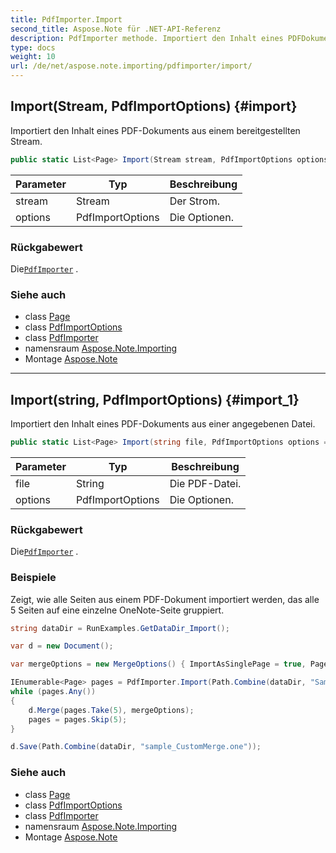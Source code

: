 ```yaml
---
title: PdfImporter.Import
second_title: Aspose.Note für .NET-API-Referenz
description: PdfImporter methode. Importiert den Inhalt eines PDFDokuments aus einem bereitgestellten Stream.
type: docs
weight: 10
url: /de/net/aspose.note.importing/pdfimporter/import/
---
```

## Import(Stream, PdfImportOptions) {#import}

Importiert den Inhalt eines PDF-Dokuments aus einem bereitgestellten Stream.

```csharp
public static List<Page> Import(Stream stream, PdfImportOptions options = null)
```

| Parameter | Typ | Beschreibung |
| --- | --- | --- |
| stream | Stream | Der Strom. |
| options | PdfImportOptions | Die Optionen. |

### Rückgabewert

Die[`PdfImporter`](../) .

### Siehe auch

* class [Page](../../../aspose.note/page/)
* class [PdfImportOptions](../../pdfimportoptions/)
* class [PdfImporter](../)
* namensraum [Aspose.Note.Importing](../../pdfimporter/)
* Montage [Aspose.Note](../../../)

---

## Import(string, PdfImportOptions) {#import_1}

Importiert den Inhalt eines PDF-Dokuments aus einer angegebenen Datei.

```csharp
public static List<Page> Import(string file, PdfImportOptions options = null)
```

| Parameter | Typ | Beschreibung |
| --- | --- | --- |
| file | String | Die PDF-Datei. |
| options | PdfImportOptions | Die Optionen. |

### Rückgabewert

Die[`PdfImporter`](../) .

### Beispiele

Zeigt, wie alle Seiten aus einem PDF-Dokument importiert werden, das alle 5 Seiten auf eine einzelne OneNote-Seite gruppiert.

```csharp
string dataDir = RunExamples.GetDataDir_Import();

var d = new Document();

var mergeOptions = new MergeOptions() { ImportAsSinglePage = true, PageSpacing = 100 };

IEnumerable<Page> pages = PdfImporter.Import(Path.Combine(dataDir, "SampleGrouping.pdf"));
while (pages.Any())
{
    d.Merge(pages.Take(5), mergeOptions);
    pages = pages.Skip(5);
}

d.Save(Path.Combine(dataDir, "sample_CustomMerge.one"));
```

### Siehe auch

* class [Page](../../../aspose.note/page/)
* class [PdfImportOptions](../../pdfimportoptions/)
* class [PdfImporter](../)
* namensraum [Aspose.Note.Importing](../../pdfimporter/)
* Montage [Aspose.Note](../../../)


